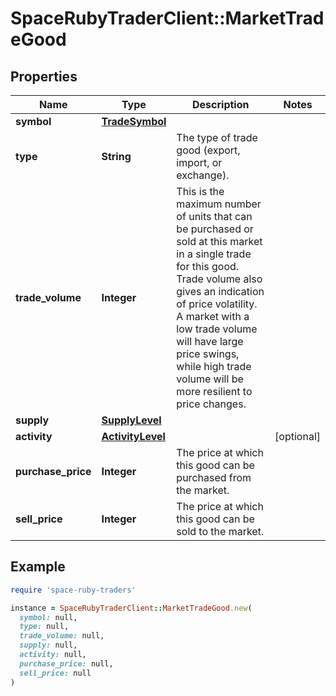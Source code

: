 # SpaceRubyTraderClient::MarketTradeGood

## Properties

| Name | Type | Description | Notes |
| ---- | ---- | ----------- | ----- |
| **symbol** | [**TradeSymbol**](TradeSymbol.md) |  |  |
| **type** | **String** | The type of trade good (export, import, or exchange). |  |
| **trade_volume** | **Integer** | This is the maximum number of units that can be purchased or sold at this market in a single trade for this good. Trade volume also gives an indication of price volatility. A market with a low trade volume will have large price swings, while high trade volume will be more resilient to price changes. |  |
| **supply** | [**SupplyLevel**](SupplyLevel.md) |  |  |
| **activity** | [**ActivityLevel**](ActivityLevel.md) |  | [optional] |
| **purchase_price** | **Integer** | The price at which this good can be purchased from the market. |  |
| **sell_price** | **Integer** | The price at which this good can be sold to the market. |  |

## Example

```ruby
require 'space-ruby-traders'

instance = SpaceRubyTraderClient::MarketTradeGood.new(
  symbol: null,
  type: null,
  trade_volume: null,
  supply: null,
  activity: null,
  purchase_price: null,
  sell_price: null
)
```

